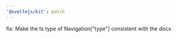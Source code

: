 ```yaml
---
'@sveltejs/kit': patch
---
```


fix: Make the ts type of Navigation["type"] consistent with the docs
